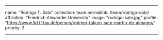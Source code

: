 ---

name: "Rodrigo T. Sato"
collection: team
permalink: /team/rodrigo-sato/
affiliation: "Friedrich Alexander University"
image: "rodrigo-sato.jpg"
profile: "https://www.ltd.tf.fau.de/person/rodrigo-takuro-sato-martin-de-almagro/"
priority: 3

---